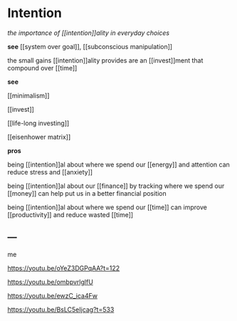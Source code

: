 # Intention

_the importance of [[intention]]ality in everyday choices_

**see** [[system over goal]], [[subconscious manipulation]]

the small gains [[intention]]ality provides are an [[invest]]ment that compound over [[time]]

**see**

[[minimalism]]

[[invest]]

[[life-long investing]]

[[eisenhower matrix]]

**pros**

being [[intention]]al about where we spend our [[energy]] and attention can reduce stress and [[anxiety]]

being [[intention]]al about our [[finance]] by tracking where we spend our [[money]] can help put us in a better financial position

being [[intention]]al about where we spend our [[time]] can improve [[productivity]] and reduce wasted [[time]]

## &mdash;

me

<https://youtu.be/oYeZ3DGPqAA?t=122>

<https://youtu.be/ombpvrlglfU>

<https://youtu.be/ewzC_ica4Fw>

<https://youtu.be/BsLC5eIjcag?t=533>

